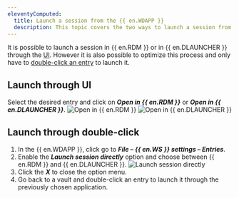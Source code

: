 ```yaml
---
eleventyComputed:
  title: Launch a session from the {{ en.WDAPP }}
  description: This topic covers the two ways to launch a session from the {{ en.WDAPP }}.
---
```

It is possible to launch a session in {{ en.RDM }} or in {{ en.DLAUNCHER }} through the [UI](#launch-through-ui). However it is also possible to optimize this process and only have to [double-click an entry](#launch-through-double-click) to launch it.

## Launch through UI
Select the desired entry and click on ***Open in {{ en.RDM }}*** or ***Open in {{ en.DLAUNCHER }}***.
![Open in {{ en.RDM }}](https://webdevolutions.azureedge.net/docs/en/kb/KB0145.png)
![Open in {{ en.DLAUNCHER }}](https://webdevolutions.azureedge.net/docs/en/kb/KB0146.png)

## Launch through double-click
1. In the {{ en.WDAPP }}, click go to ***File – {{ en.WS }} settings – Entries***.
1. Enable the ***Launch session directly*** option and choose between {{ en.RDM }} and {{ en.DLAUNCHER }}.
![Launch session directly](https://webdevolutions.azureedge.net/docs/en/kb/KB0147.png)
1. Click the ***X*** to close the option menu.
1. Go back to a vault and double-click an entry to launch it through the previously chosen application.
